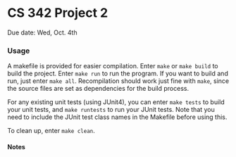 # CS 342 Project 2

Due date: Wed, Oct. 4th

### Usage
A makefile is provided for easier compilation. Enter `make` or `make build` to build the project. Enter `make run` to run the program. If you want to build and run, just enter `make all`.
Recompilation should work just fine with `make`, since the source files are set as dependencies for the build process.

For any existing unit tests (using JUnit4), you can enter `make tests` to build your unit tests, and `make runtests` to run your JUnit tests. Note that you need to include the JUnit test class names in the Makefile before using this.

To clean up, enter `make clean`.

#### Notes
